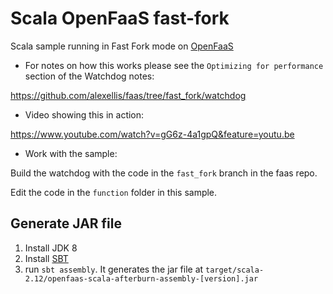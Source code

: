 # Scala OpenFaaS fast-fork

Scala sample running in Fast Fork mode on [OpenFaaS](openfaas.com)

* For notes on how this works please see the `Optimizing for performance` section of the Watchdog notes:

https://github.com/alexellis/faas/tree/fast_fork/watchdog

* Video showing this in action:

https://www.youtube.com/watch?v=gG6z-4a1gpQ&feature=youtu.be

* Work with the sample:

Build the watchdog with the code in the `fast_fork` branch in the faas repo.

Edit the code in the `function` folder in this sample.

## Generate JAR file

1. Install JDK 8
2. Install [SBT](http://www.scala-sbt.org/download.html)
3. run `sbt assembly`. It generates the jar file at `target/scala-2.12/openfaas-scala-afterburn-assembly-[version].jar`
